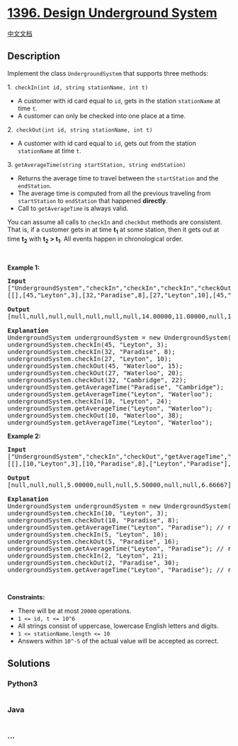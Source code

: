 # [1396. Design Underground System](https://leetcode.com/problems/design-underground-system)

[中文文档](/solution/1300-1399/1396.Design%20Underground%20System/README.md)

## Description

<p>Implement the class <code>UndergroundSystem</code> that supports three methods:</p>

<p>1.<code>&nbsp;checkIn(int id, string stationName, int t)</code></p>

<ul>
	<li>A customer with id card equal to <code>id</code>, gets in the station <code>stationName</code> at time <code>t</code>.</li>
	<li>A customer&nbsp;can only be checked into one place at a time.</li>
</ul>

<p>2.<code>&nbsp;checkOut(int id, string stationName, int t)</code></p>

<ul>
	<li>A customer with id card equal to <code>id</code>, gets out from the station <code>stationName</code> at time <code>t</code>.</li>
</ul>

<p>3.&nbsp;<code>getAverageTime(string startStation, string endStation)</code>&nbsp;</p>

<ul>
	<li>Returns the average time to travel between the <code>startStation</code> and the <code>endStation</code>.</li>
	<li>The average time is computed from all the previous traveling from <code>startStation</code> to <code>endStation</code> that happened <strong>directly</strong>.</li>
	<li>Call to <code>getAverageTime</code> is always valid.</li>
</ul>

<p>You can assume all calls to <code>checkIn</code> and <code>checkOut</code> methods are consistent. That is, if a customer gets in at time <strong>t<sub>1</sub></strong> at some station, then it gets out at time <strong>t<sub>2</sub></strong> with <strong>t<sub>2</sub> &gt; t<sub>1</sub></strong>.&nbsp;All events happen in chronological order.</p>

<p>&nbsp;</p>
<p><strong>Example 1:</strong></p>

<pre>
<strong>Input</strong>
[&quot;UndergroundSystem&quot;,&quot;checkIn&quot;,&quot;checkIn&quot;,&quot;checkIn&quot;,&quot;checkOut&quot;,&quot;checkOut&quot;,&quot;checkOut&quot;,&quot;getAverageTime&quot;,&quot;getAverageTime&quot;,&quot;checkIn&quot;,&quot;getAverageTime&quot;,&quot;checkOut&quot;,&quot;getAverageTime&quot;]
[[],[45,&quot;Leyton&quot;,3],[32,&quot;Paradise&quot;,8],[27,&quot;Leyton&quot;,10],[45,&quot;Waterloo&quot;,15],[27,&quot;Waterloo&quot;,20],[32,&quot;Cambridge&quot;,22],[&quot;Paradise&quot;,&quot;Cambridge&quot;],[&quot;Leyton&quot;,&quot;Waterloo&quot;],[10,&quot;Leyton&quot;,24],[&quot;Leyton&quot;,&quot;Waterloo&quot;],[10,&quot;Waterloo&quot;,38],[&quot;Leyton&quot;,&quot;Waterloo&quot;]]

<strong>Output</strong>
[null,null,null,null,null,null,null,14.00000,11.00000,null,11.00000,null,12.00000]

<strong>Explanation</strong>
UndergroundSystem undergroundSystem = new UndergroundSystem();
undergroundSystem.checkIn(45, &quot;Leyton&quot;, 3);
undergroundSystem.checkIn(32, &quot;Paradise&quot;, 8);
undergroundSystem.checkIn(27, &quot;Leyton&quot;, 10);
undergroundSystem.checkOut(45, &quot;Waterloo&quot;, 15);
undergroundSystem.checkOut(27, &quot;Waterloo&quot;, 20);
undergroundSystem.checkOut(32, &quot;Cambridge&quot;, 22);
undergroundSystem.getAverageTime(&quot;Paradise&quot;, &quot;Cambridge&quot;); &nbsp; &nbsp; &nbsp; // return 14.00000. There was only one travel from &quot;Paradise&quot; (at time 8) to &quot;Cambridge&quot; (at time 22)
undergroundSystem.getAverageTime(&quot;Leyton&quot;, &quot;Waterloo&quot;); &nbsp; &nbsp; &nbsp; &nbsp; &nbsp;// return 11.00000. There were two travels from &quot;Leyton&quot; to &quot;Waterloo&quot;, a customer with id=45 from time=3 to time=15 and a customer with id=27 from time=10 to time=20. So the average time is ( (15-3) + (20-10) ) / 2 = 11.00000
undergroundSystem.checkIn(10, &quot;Leyton&quot;, 24);
undergroundSystem.getAverageTime(&quot;Leyton&quot;, &quot;Waterloo&quot;); &nbsp; &nbsp; &nbsp; &nbsp; &nbsp;// return 11.00000
undergroundSystem.checkOut(10, &quot;Waterloo&quot;, 38);
undergroundSystem.getAverageTime(&quot;Leyton&quot;, &quot;Waterloo&quot;); &nbsp; &nbsp; &nbsp; &nbsp; &nbsp;// return 12.00000
</pre>

<p><strong>Example 2:</strong></p>

<pre>
<strong>Input</strong>
[&quot;UndergroundSystem&quot;,&quot;checkIn&quot;,&quot;checkOut&quot;,&quot;getAverageTime&quot;,&quot;checkIn&quot;,&quot;checkOut&quot;,&quot;getAverageTime&quot;,&quot;checkIn&quot;,&quot;checkOut&quot;,&quot;getAverageTime&quot;]
[[],[10,&quot;Leyton&quot;,3],[10,&quot;Paradise&quot;,8],[&quot;Leyton&quot;,&quot;Paradise&quot;],[5,&quot;Leyton&quot;,10],[5,&quot;Paradise&quot;,16],[&quot;Leyton&quot;,&quot;Paradise&quot;],[2,&quot;Leyton&quot;,21],[2,&quot;Paradise&quot;,30],[&quot;Leyton&quot;,&quot;Paradise&quot;]]

<strong>Output</strong>
[null,null,null,5.00000,null,null,5.50000,null,null,6.66667]

<strong>Explanation</strong>
UndergroundSystem undergroundSystem = new UndergroundSystem();
undergroundSystem.checkIn(10, &quot;Leyton&quot;, 3);
undergroundSystem.checkOut(10, &quot;Paradise&quot;, 8);
undergroundSystem.getAverageTime(&quot;Leyton&quot;, &quot;Paradise&quot;); // return 5.00000
undergroundSystem.checkIn(5, &quot;Leyton&quot;, 10);
undergroundSystem.checkOut(5, &quot;Paradise&quot;, 16);
undergroundSystem.getAverageTime(&quot;Leyton&quot;, &quot;Paradise&quot;); // return 5.50000
undergroundSystem.checkIn(2, &quot;Leyton&quot;, 21);
undergroundSystem.checkOut(2, &quot;Paradise&quot;, 30);
undergroundSystem.getAverageTime(&quot;Leyton&quot;, &quot;Paradise&quot;); // return 6.66667
</pre>

<p>&nbsp;</p>
<p><strong>Constraints:</strong></p>

<ul>
	<li>There will be at most <code><font face="monospace">20000</font></code>&nbsp;operations.</li>
	<li><code>1 &lt;= id, t &lt;= 10^6</code></li>
	<li>All strings consist of uppercase, lowercase English letters and digits.</li>
	<li><code>1 &lt;=&nbsp;stationName.length &lt;= 10</code></li>
	<li>Answers within&nbsp;<code>10^-5</code>&nbsp;of the actual value will be accepted as correct.</li>
</ul>

## Solutions

<!-- tabs:start -->

### **Python3**

```python

```

### **Java**

```java

```

### **...**

```

```

<!-- tabs:end -->
